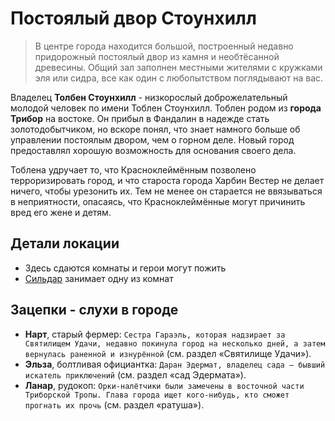 # Постоялый двор Стоунхилл
> В центре города находится большой, построенный недавно придорожный постоялый двор из камня и необтёсанной древесины.
> Общий зал заполнен местными жителями с кружками эля или сидра, все как один с любопытством поглядывают на вас.

Владелец **Толбен Стоунхилл** - низкорослый доброжелательный молодой человек по имени Тоблен Стоунхилл.
Тоблен родом из **города Трибор** на востоке. 
Он прибыл в Фандалин в надежде стать золотодобытчиком, но вскоре понял,
что знает намного больше об управлении постоялым двором, чем о горном деле.
Новый город предоставлял хорошую возможность для основания своего дела.

Тоблена удручает то, что Красноклеймённым позволено терроризировать город, и что староста города Харбин Вестер
не делает ничего, чтобы урезонить их.
Тем не менее он старается не ввязываться в неприятности, опасаясь, что Красноклеймённые могут причинить вред его жене и детям.

## Детали локации
* Здесь сдаются комнаты и герои могут пожить
* [Сильдар](./Sildar.md) занимает одну из комнат

## Зацепки - слухи в городе
* **Нарт**, старый фермер: `Сестра Гараэль, которая надзирает за Святилищем Удачи, недавно покинула город на несколько дней, а затем вернулась раненной и изнурённой` (см. раздел «Святилище Удачи»).
* **Эльза**, болтливая официантка: `Даран Эдермат, владелец сада — бывший искатель приключений` (см. раздел «сад Эдермата»).
* **Ланар**, рудокоп: `Орки-налётчики были замечены в восточной части Триборской Тропы. Глава города ищет кого-нибудь, кто сможет прогнать их прочь` (см. раздел «ратуша»).